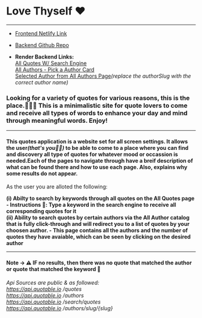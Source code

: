 # Love Thyself ❤️

<hr>

- [Frontend Netlify Link](https://main--love-thyself.netlify.app/)

- [Backend Github Repo](https://github.com/amber-king/love-thyself-backend)


- <b>Render Backend Links:</b> <br>
  [All Quotes W/ Search Engine](https://love-thyself-backend.onrender.com/api/quotes) <br>
  [All Authors - Pick a Author Card ](https://love-thyself-backend.onrender.com/api/authors) <br>
  [Selected Author from All Authors Page](https://love-thyself-backend.onrender.com/api/authors/by-author/${authorSlug})<i>(replace the authorSlug with the correct author name)</i>

### Looking for a variety of quotes for various reasons, this is the place.🤗👋🏾 This is a minimalistic site for quote lovers to come and receive all types of words to enhance your day and mind through meaningful words. Enjoy!

<hr>

#### This quotes application is a website set for all screen settings. It allows the user<i>(that's you🫵🏾)</i> to be able to come to a place where you can find and discovery all type of quotes for whatever mood or occassion is needed.Each of the pages to navigate through have a breif description of what can be found there and how to use each page. Also, explains why some results do not appear.

As the user you are alloted the following:
<br>

<b>
(i) Abilty to search by keywords through all quotes on the All Quotes page - Instructions 📝: Type a keyword in the search engine to receive all corresponding quotes for it </b>

<br>

<b>
(ii) Ability to search quotes by certain authors via the All Author catalog that is fully click-through and will redirect you to a list of quotes by your choosen author. - This page contains all the authors and the number of quotes they have avaiable, which can be seen by clicking on the desired author
</b>
<hr>

#### Note → ⚠️ IF no results, then there was no quote that matched the author or quote that matched the keyword 🫤

<i>Api Sources are public & as followed:
<br>
https://api.quotable.io
/quotes
<br>
https://api.quotable.io
/authors
<br>
https://api.quotable.io
/search/quotes
<br>
https://api.quotable.io
/authors/slug/{slug}

</i>
